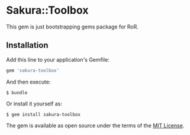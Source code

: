 # Sakura::Toolbox

This gem is just bootstrapping gems package for RoR.

## Installation

Add this line to your application's Gemfile:

```ruby
gem 'sakura-toolbox'
```

And then execute:

    $ bundle

Or install it yourself as:

    $ gem install sakura-toolbox

The gem is available as open source under the terms of the [MIT License](http://opensource.org/licenses/MIT).

